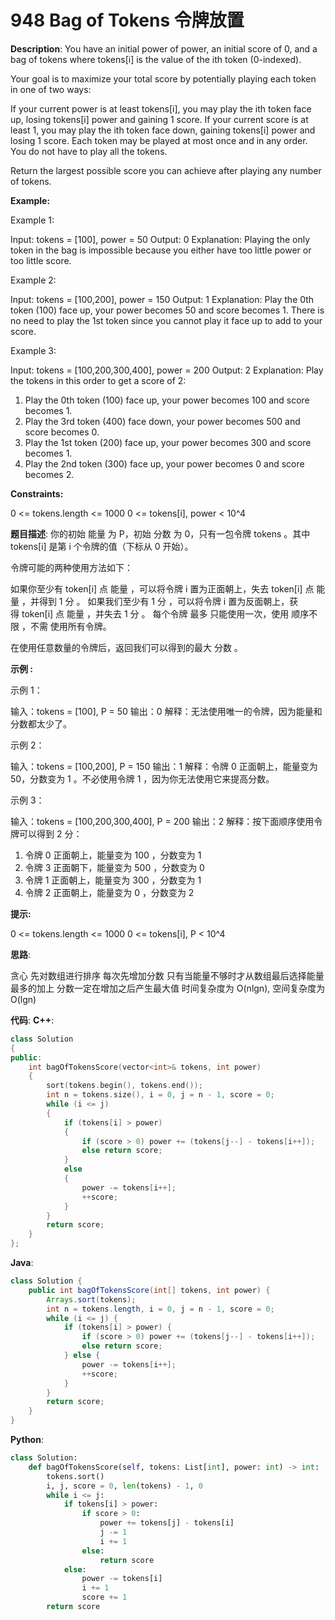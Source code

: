 # 948 Bag of Tokens 令牌放置

__Description__:
You have an initial power of power, an initial score of 0, and a bag of tokens where tokens[i] is the value of the ith token (0-indexed).

Your goal is to maximize your total score by potentially playing each token in one of two ways:

If your current power is at least tokens[i], you may play the ith token face up, losing tokens[i] power and gaining 1 score.
If your current score is at least 1, you may play the ith token face down, gaining tokens[i] power and losing 1 score.
Each token may be played at most once and in any order. You do not have to play all the tokens.

Return the largest possible score you can achieve after playing any number of tokens.

__Example:__

Example 1:

Input: tokens = [100], power = 50
Output: 0
Explanation: Playing the only token in the bag is impossible because you either have too little power or too little score.

Example 2:

Input: tokens = [100,200], power = 150
Output: 1
Explanation: Play the 0th token (100) face up, your power becomes 50 and score becomes 1.
There is no need to play the 1st token since you cannot play it face up to add to your score.

Example 3:

Input: tokens = [100,200,300,400], power = 200
Output: 2
Explanation: Play the tokens in this order to get a score of 2:

1. Play the 0th token (100) face up, your power becomes 100 and score becomes 1.
2. Play the 3rd token (400) face down, your power becomes 500 and score becomes 0.
3. Play the 1st token (200) face up, your power becomes 300 and score becomes 1.
4. Play the 2nd token (300) face up, your power becomes 0 and score becomes 2.

__Constraints:__

0 <= tokens.length <= 1000
0 <= tokens[i], power < 10^4

__题目描述__:
你的初始 能量 为 P，初始 分数 为 0，只有一包令牌 tokens 。其中 tokens[i] 是第 i 个令牌的值（下标从 0 开始）。

令牌可能的两种使用方法如下：

如果你至少有 token[i] 点 能量 ，可以将令牌 i 置为正面朝上，失去 token[i] 点 能量 ，并得到 1 分 。
如果我们至少有 1 分 ，可以将令牌 i 置为反面朝上，获得 token[i] 点 能量 ，并失去 1 分 。
每个令牌 最多 只能使用一次，使用 顺序不限 ，不需 使用所有令牌。

在使用任意数量的令牌后，返回我们可以得到的最大 分数 。

__示例 :__

示例 1：

输入：tokens = [100], P = 50
输出：0
解释：无法使用唯一的令牌，因为能量和分数都太少了。

示例 2：

输入：tokens = [100,200], P = 150
输出：1
解释：令牌 0 正面朝上，能量变为 50，分数变为 1 。不必使用令牌 1 ，因为你无法使用它来提高分数。

示例 3：

输入：tokens = [100,200,300,400], P = 200
输出：2
解释：按下面顺序使用令牌可以得到 2 分：

1. 令牌 0 正面朝上，能量变为 100 ，分数变为 1
2. 令牌 3 正面朝下，能量变为 500 ，分数变为 0
3. 令牌 1 正面朝上，能量变为 300 ，分数变为 1
4. 令牌 2 正面朝上，能量变为 0 ，分数变为 2

__提示:__

0 <= tokens.length <= 1000
0 <= tokens[i], P < 10^4

__思路__:

贪心
先对数组进行排序
每次先增加分数
只有当能量不够时才从数组最后选择能量最多的加上
分数一定在增加之后产生最大值
时间复杂度为 O(nlgn), 空间复杂度为 O(lgn)

__代码__:
__C++__:

```C++
class Solution 
{
public:
    int bagOfTokensScore(vector<int>& tokens, int power) 
    {
        sort(tokens.begin(), tokens.end());
        int n = tokens.size(), i = 0, j = n - 1, score = 0;
        while (i <= j)
        {
            if (tokens[i] > power)
            {
                if (score > 0) power += (tokens[j--] - tokens[i++]);
                else return score;
            }
            else
            {
                power -= tokens[i++];
                ++score;
            }
        }
        return score;
    }
};
```

__Java__:

```Java
class Solution {
    public int bagOfTokensScore(int[] tokens, int power) {
        Arrays.sort(tokens);
        int n = tokens.length, i = 0, j = n - 1, score = 0;
        while (i <= j) {
            if (tokens[i] > power) {
                if (score > 0) power += (tokens[j--] - tokens[i++]);
                else return score;
            } else {
                power -= tokens[i++];
                ++score;
            }
        }
        return score;
    }
}
```

__Python__:

```Python
class Solution:
    def bagOfTokensScore(self, tokens: List[int], power: int) -> int:
        tokens.sort()
        i, j, score = 0, len(tokens) - 1, 0
        while i <= j:
            if tokens[i] > power:
                if score > 0:
                    power += tokens[j] - tokens[i]
                    j -= 1
                    i += 1
                else:
                    return score
            else:
                power -= tokens[i]
                i += 1
                score += 1
        return score
```
